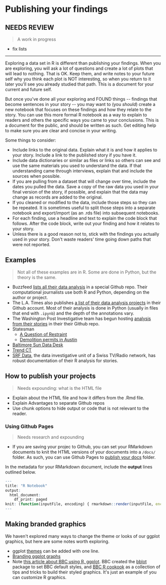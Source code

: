 # Publishing your findings

## NEEDS REVIEW

> A work in progress

- fix lists

---

Exploring a data set in R is different than publishing your findings. When you are exploring, you will ask a lot of questions and create a lot of plots that will lead to nothing. That is OK. Keep them, and write notes to your future self why you think each plot is NOT interesting, so when you return to it later you'll see you already studied that path. This is a document for your current and future self.

But once you've done all your exploring and FOUND things -- findings that become sentences in your story -- you may want to (you _should_) create a new notebook that focuses on these findings and how they relate to the story. You can use this more formal R notebook as a way to explain to readers and others the specific ways you came to your conclusions. This is a document for the public, and should be written as such. Get editing help to make sure you are clear and concise in your writing.

Some things to consider:

- Include links to the original data. Explain what it is and how it applies to your story. Include a link to the published story if you have it.
- Include data dictionaries or similar as files or links so others can see and use the same materials you used to understand the data. If that understanding came through interviews, explain that and include the sources when possible.
- If you are pulling from a dataset that will change over time, include the dates you pulled the data. Save a copy of the raw data you used in your final version of the story, if possible, and explain that the data may change as records are added to the original.
- If you cleaned or modified to the data, include those steps so they can be repeated. It is sometimes useful to split those steps into a separate notebook and export/import (as an .rds file) into subsequent notebooks.
- For each finding, use a headline and text to explain the code block that follows. After the code block, write out your finding and how it relates to your story.
- Unless there is a good reason not to, stick with the findings you actually used in your story. Don't waste readers' time going down paths that were not reported.

## Examples

> Not all of these examples are in R. Some are done in Python, but the theory is the same.

- Buzzfeed [lists all their data analysis](https://github.com/BuzzFeedNews/everything) in a special Github repo. Their computational journalists use both R and Python, depending on the author or project.
- The L.A. Times also publishes [a list of their data analysis projects](https://github.com/datadesk/notebooks) in their Github account. Most of their analysis is done in Python (usually in files that end with `.ipynb`) and the depth of the annotations vary.
- The Washington Post Investigative team has begun hosting [analysis from their stories](https://github.com/wpinvestigative) in their their Github repo.
- Statesman
  - [A Question of Restraint](https://github.com/statesman/question-of-restraint-analysis)
  - [Demolition permits in Austin](https://github.com/statesman/demolitions/blob/master/notebooks/02_Analysis_Full_demos.ipynb)
- [Baltimore Sun Data Desk](https://github.com/baltimore-sun-data)
- [Trend CT](https://github.com/trendct-data)
- [SRF Data](http://srfdata.github.io/), the data investigative unit of a Swiss TV/Radio network, has robust documentation of their R analysis for stories.

## How to publish your projects

> Needs expounding: what is the HTML file

- Explain about the HTML file and how it differs from the .Rmd file.
- Explain Advantages to separate Github repos
- Use chunk options to hide output or code that is not relevant to the reader.

### Using Github Pages

> Needs research and expounding

- If you are saving your projec to Github, you can set your RMarkdown documents to knit the HTML versions of your documents into a `/docs/` folder. As such, you can use Github Pages to [publish your docs](https://help.github.com/en/articles/configuring-a-publishing-source-for-github-pages#publishing-your-github-pages-site-from-a-docs-folder-on-your-master-branch) folder.

In the metadata for your RMarkdown document, include the **output** lines outlined below.

```r
---
title: "R Notebook"
output:
  html_document:
    df_print: paged
knit: (function(inputFile, encoding) { rmarkdown::render(inputFile, encoding = encoding, output_dir = "docs") })
---
```

## Making branded graphics

We haven't explored many ways to change the theme or looks of our ggplot graphics, but here are some notes worth exploring.

- ggplot [themes](https://ggplot2.tidyverse.org/reference/ggtheme.html) can be added with one line.
- [Branding ggplot graphs](https://michaeltoth.me/you-need-to-start-branding-your-graphs-heres-how-with-ggplot.html)
- Note [this article about BBC using R, ggplot](https://medium.com/bbc-visual-and-data-journalism/how-the-bbc-visual-and-data-journalism-team-works-with-graphics-in-r-ed0b35693535). BBC created the [bblot](https://github.com/bbc/bbplot) package to set BBC default styles, and [BBC R cookook](https://bbc.github.io/rcookbook/) as a collection of tips and tricks to build their styled graphics. It's just an example of you can customize R graphics.
